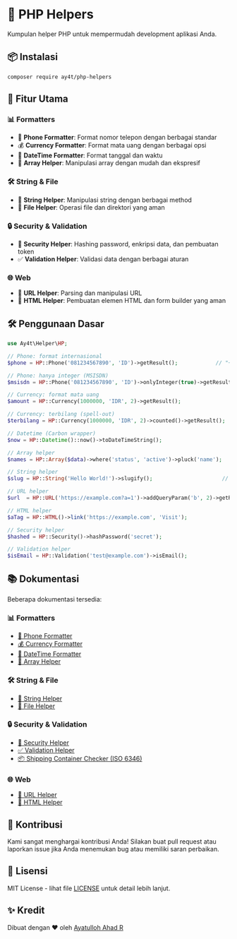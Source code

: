 # 🚀 PHP Helpers

Kumpulan helper PHP untuk mempermudah development aplikasi Anda.

## 📦 Instalasi

```bash
composer require ay4t/php-helpers
```

## 🎯 Fitur Utama

### 📊 Formatters
- 📱 **Phone Formatter**: Format nomor telepon dengan berbagai standar
- 💰 **Currency Formatter**: Format mata uang dengan berbagai opsi
- 📅 **DateTime Formatter**: Format tanggal dan waktu
- 🔄 **Array Helper**: Manipulasi array dengan mudah dan ekspresif

### 🛠️ String & File
- 📝 **String Helper**: Manipulasi string dengan berbagai method
- 📂 **File Helper**: Operasi file dan direktori yang aman

### 🔒 Security & Validation
- 🔐 **Security Helper**: Hashing password, enkripsi data, dan pembuatan token
- ✅ **Validation Helper**: Validasi data dengan berbagai aturan

### 🌐 Web
- 🔗 **URL Helper**: Parsing dan manipulasi URL
- 📄 **HTML Helper**: Pembuatan elemen HTML dan form builder yang aman

## 🛠️ Penggunaan Dasar

```php
use Ay4t\Helper\HP;

// Phone: format internasional
$phone = HP::Phone('081234567890', 'ID')->getResult();            // "+62 812-3456-7890"

// Phone: hanya integer (MSISDN)
$msisdn = HP::Phone('081234567890', 'ID')->onlyInteger(true)->getResult(); // "6281234567890"

// Currency: format mata uang
$amount = HP::Currency(1000000, 'IDR', 2)->getResult();

// Currency: terbilang (spell-out)
$terbilang = HP::Currency(1000000, 'IDR', 2)->counted()->getResult();

// Datetime (Carbon wrapper)
$now = HP::Datetime()::now()->toDateTimeString();

// Array helper
$names = HP::Array($data)->where('status', 'active')->pluck('name');

// String helper
$slug = HP::String('Hello World!')->slugify();                      // "hello-world"

// URL helper
$url  = HP::URL('https://example.com?a=1')->addQueryParam('b', 2)->getResult();

// HTML helper
$aTag = HP::HTML()->link('https://example.com', 'Visit');

// Security helper
$hashed = HP::Security()->hashPassword('secret');

// Validation helper
$isEmail = HP::Validation('test@example.com')->isEmail();
```

## 📚 Dokumentasi

Beberapa dokumentasi tersedia:

### 📊 Formatters
- [📱 Phone Formatter](docs/formatter/Phone.md)
- [💰 Currency Formatter](docs/formatter/Currency.md)
- [📅 DateTime Formatter](docs/formatter/Datetime.md)
- [🔄 Array Helper](docs/formatter/ArrayHelper.md)

### 🛠️ String & File
- [📝 String Helper](docs/String/StringHelper.md)
- [📂 File Helper](docs/File/FileHelper.md)

### 🔒 Security & Validation
- [🔐 Security Helper](docs/Security/SecurityHelper.md)
- [✅ Validation Helper](docs/Validation/ValidationHelper.md)
- [📦 Shipping Container Checker (ISO 6346)](docs/Validation/ShippingContainerChecker.md)

### 🌐 Web
- [🔗 URL Helper](docs/URL/URLHelper.md)
- [📄 HTML Helper](docs/HTML/HTMLHelper.md)

## 🤝 Kontribusi

Kami sangat menghargai kontribusi Anda! Silakan buat pull request atau laporkan issue jika Anda menemukan bug atau memiliki saran perbaikan.

## 📝 Lisensi

MIT License - lihat file [LICENSE](LICENSE) untuk detail lebih lanjut.

## ✨ Kredit

Dibuat dengan ❤️ oleh [Ayatulloh Ahad R](https://github.com/ay4t)